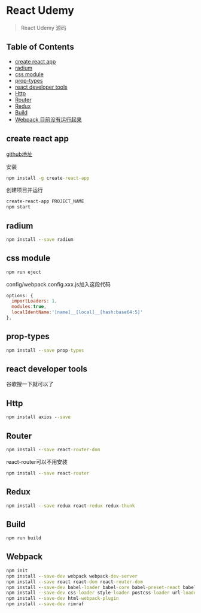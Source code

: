 # React Udemy

> React Udemy 源码

## Table of Contents

* [create react app](#create-react-app)
* [radium](#radium)
* [css module](#css-module)
* [prop-types](#prop-types)
* [react developer tools](#react-developer-tools)
* [Http](#Http)
* [Router](#Router)
* [Redux](#Redux)
* [Build](#Build)
* [Webpack 目前没有运行起来](#Webpack)


## create react app

[github地址][url1]

安装
```cmd
npm install -g create-react-app
```

创建项目并运行
```cmd
create-react-app PROJECT_NAME
npm start
```

## radium
```cmd
npm install --save radium
```

## css module
```cmd
npm run eject
```

config/webpack.config.xxx.js加入这段代码
```js
options: {
  importLoaders: 1,
  modules:true,
  localIdentName:'[name]__[local]__[hash:base64:5]'
},
```

## prop-types
```cmd
npm install --save prop-types
```

## react developer tools
谷歌搜一下就可以了

## Http
```cmd
npm install axios --save
```

## Router
```cmd
npm install --save react-router-dom
```

react-router可以不用安装
```cmd
npm install --save react-router
```

## Redux
```cmd
npm install --save redux react-redux redux-thunk
```

## Build
```cmd
npm run build
```

## Webpack
```cmd
npm init
npm install --save-dev webpack webpack-dev-server
npm install --save react react-dom react-router-dom
npm install --save-dev babel-loader babel-core babel-preset-react babel-preset-env babel-plugin-syntax-dynamic-import babel-preset-stage-2
npm install --save-dev css-loader style-loader postcss-loader url-loader file-loader autoprefixer
npm install --save-dev html-webpack-plugin
npm install --save-dev rimraf
```

[url1]: https://github.com/facebook/create-react-app